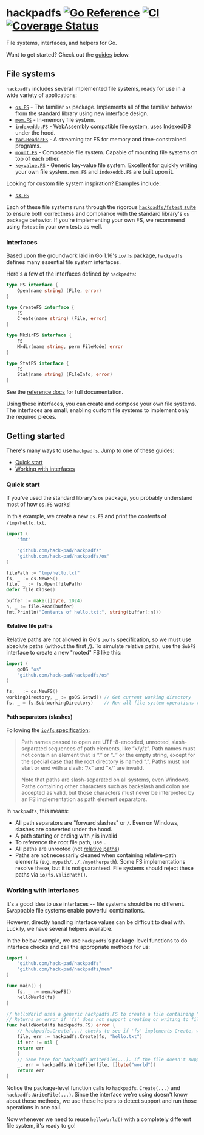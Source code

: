 # hackpadfs  [![Go Reference](https://pkg.go.dev/badge/github.com/hack-pad/hackpadfs.svg)](https://pkg.go.dev/github.com/hack-pad/hackpadfs) [![CI](https://github.com/hack-pad/hackpadfs/actions/workflows/ci.yml/badge.svg)](https://github.com/hack-pad/hackpadfs/actions/workflows/ci.yml) [![Coverage Status](https://coveralls.io/repos/github/hack-pad/hackpadfs/badge.svg?branch=main)](https://coveralls.io/github/hack-pad/hackpadfs?branch=main)

File systems, interfaces, and helpers for Go.

Want to get started? Check out the [guides](#getting-started) below.

## File systems

`hackpadfs` includes several implemented file systems, ready for use in a wide variety of applications:

* [`os.FS`](https://pkg.go.dev/github.com/hack-pad/hackpadfs/os) - The familiar `os` package. Implements all of the familiar behavior from the standard library using new interface design.
* [`mem.FS`](https://pkg.go.dev/github.com/hack-pad/hackpadfs/mem) - In-memory file system.
* [`indexeddb.FS`](https://pkg.go.dev/github.com/hack-pad/hackpadfs/indexeddb) - WebAssembly compatible file system, uses [IndexedDB](https://developer.mozilla.org/en-US/docs/Web/API/IndexedDB_API) under the hood.
* [`tar.ReaderFS`](https://pkg.go.dev/github.com/hack-pad/hackpadfs/tar) - A streaming tar FS for memory and time-constrained programs.
* [`mount.FS`](https://pkg.go.dev/github.com/hack-pad/hackpadfs/mount) - Composable file system. Capable of mounting file systems on top of each other.
* [`keyvalue.FS`](https://pkg.go.dev/github.com/hack-pad/hackpadfs/keyvalue) - Generic key-value file system. Excellent for quickly writing your own file system. `mem.FS` and `indexeddb.FS` are built upon it.

Looking for custom file system inspiration? Examples include:

* [`s3.FS`](https://pkg.go.dev/github.com/hack-pad/hackpadfs/examples/s3)

Each of these file systems runs through the rigorous [`hackpadfs/fstest` suite](fstest/fstest.go) to ensure both correctness and compliance with the standard library's `os` package behavior. If you're implementing your own FS, we recommend using `fstest` in your own tests as well.

### Interfaces

Based upon the groundwork laid in Go 1.16's [`io/fs` package](https://golang.org/doc/go1.16#fs), `hackpadfs` defines many essential file system interfaces.

Here's a few of the interfaces defined by `hackpadfs`:

```go
type FS interface {
    Open(name string) (File, error)
}

type CreateFS interface {
    FS
    Create(name string) (File, error)
}

type MkdirFS interface {
    FS
    Mkdir(name string, perm FileMode) error
}

type StatFS interface {
    FS
    Stat(name string) (FileInfo, error)
}
```

See the [reference docs](https://pkg.go.dev/github.com/hack-pad/hackpadfs) for full documentation.

Using these interfaces, you can create and compose your own file systems. The interfaces are small, enabling custom file systems to implement only the required pieces.

## Getting started

There's many ways to use `hackpadfs`. Jump to one of these guides:

* [Quick start](#quick-start)
* [Working with interfaces](#working-with-interfaces)


### Quick start

If you've used the standard library's `os` package, you probably understand most of how `os.FS` works!

In this example, we create a new `os.FS` and print the contents of `/tmp/hello.txt`.

```go
import (
    "fmt"

    "github.com/hack-pad/hackpadfs"
    "github.com/hack-pad/hackpadfs/os"
)

filePath := "tmp/hello.txt"
fs, _ := os.NewFS()
file, _ := fs.Open(filePath)
defer file.Close()

buffer := make([]byte, 1024)
n, _ := file.Read(buffer)
fmt.Println("Contents of hello.txt:", string(buffer[:n]))
```

#### Relative file paths

Relative paths are not allowed in Go's `io/fs` specification, so we must use absolute paths (without the first `/`).
To simulate relative paths, use the `SubFS` interface to create a new "rooted" FS like this:

```go
import (
    goOS "os"
    "github.com/hack-pad/hackpadfs/os"
)

fs, _ := os.NewFS()
workingDirectory, _ := goOS.Getwd() // Get current working directory
fs, _ = fs.Sub(workingDirectory)    // Run all file system operations rooted at the current working directory
```

#### Path separators (slashes)

Following the [`io/fs` specification](https://pkg.go.dev/io/fs@go1.17.1#ValidPath):
> Path names passed to open are UTF-8-encoded, unrooted, slash-separated sequences of path elements, like “x/y/z”. Path names must not contain an element that is “.” or “..” or the empty string, except for the special case that the root directory is named “.”. Paths must not start or end with a slash: “/x” and “x/” are invalid.
>
> Note that paths are slash-separated on all systems, even Windows. Paths containing other characters such as backslash and colon are accepted as valid, but those characters must never be interpreted by an FS implementation as path element separators.

In `hackpadfs`, this means:
* All path separators are "forward slashes" or `/`. Even on Windows, slashes are converted under the hood.
* A path starting or ending with `/` is invalid
* To reference the root file path, use `.`
* All paths are unrooted (not [relative paths](#relative-file-paths))
* Paths are not necessarily cleaned when containing relative-path elements (e.g. `mypath/.././myotherpath`). Some FS implementations resolve these, but it is not guaranteed. File systems should reject these paths via `io/fs.ValidPath()`.

### Working with interfaces

It's a good idea to use interfaces -- file systems should be no different. Swappable file systems enable powerful combinations.

However, directly handling interface values can be difficult to deal with. Luckily, we have several helpers available.

In the below example, we use `hackpadfs`'s package-level functions to do interface checks and call the appropriate methods for us:

```go
import (
    "github.com/hack-pad/hackpadfs"
    "github.com/hack-pad/hackpadfs/mem"
)

func main() {
    fs, _ := mem.NewFS()
    helloWorld(fs)
}

// helloWorld uses a generic hackpadfs.FS to create a file containing "world".
// Returns an error if 'fs' does not support creating or writing to files.
func helloWorld(fs hackpadfs.FS) error {
    // hackpadfs.Create(...) checks to see if 'fs' implements Create, with a few fallback interfaces as well.
    file, err := hackpadfs.Create(fs, "hello.txt")
    if err != nil {
	return err
    }
    // Same here for hackpadfs.WriteFile(...). If the file doesn't support writing, a "not implemented" error is returned.
    _, err = hackpadfs.WriteFile(file, []byte("world"))
    return err
}
```

Notice the package-level function calls to `hackpadfs.Create(...)` and `hackpadfs.WriteFile(...)`.
Since the interface we're using doesn't know about those methods, we use these helpers to detect support and run those operations in one call.

Now whenever we need to reuse `helloWorld()` with a completely different file system, it's ready to go!
